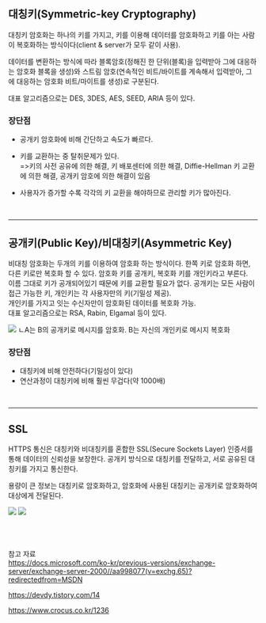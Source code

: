 ## 대칭키(Symmetric-key Cryptography)

대칭키 암호화는 하나의 키를 가지고, 키를 이용해 데이터를 암호화하고 키를 아는 사람이 복호화하는 방식이다(client & server가 모두 같이 사용).

데이터를 변환하는 방식에 따라 블록암호(정해진 한 단위(블록)을 입력받아 그에 대응하는 암호화 블록을 생성)와 스트림 암호(연속적인 비트/바이트를 계속해서 입력받아, 그에 대응하는 암호화 비트/마이트를 생성)로 구분된다.

대표 알고리즘으로는 DES, 3DES, AES, SEED, ARIA 등이 있다.

### 장단점

- 공개키 암호화에 비해 간단하고 속도가 빠르다.
- 키를 교환하는 중 탈취문제가 있다.  
  =>키의 사전 공유에 의한 해결, 키 배포센터에 의한 해결, Diffie-Hellman 키 교환에 의한 해결, 공개키 암호에 의한 해결이 있음

- 사용자가 증가할 수록 각각의 키 교환을 해야하므로 관리할 키가 많아진다.

<br/>

---

## 공개키(Public Key)/비대칭키(Asymmetric Key)

비대칭 암호화는 두개의 키를 이용하여 암호화 하는 방식이다. 한쪽 키로 암호화 하면, 다른 키로만 복호화 할 수 있다. 암호화 키를 공개키, 복호화 키를 개인키라고 부른다.  
이름 그대로 키가 공개되어있기 때문에 키를 교환할 필요가 없다. 공개키는 모든 사람이 접근 가능한 키, 개인키는 각 사용자만의 키(기밀성 제공).  
개인키를 가지고 잇는 수신자만이 암호화된 데이터를 복호화 가능.  
대표 알고리즘으로는 RSA, Rabin, Elgamal 등이 있다.

<img src="https://img1.daumcdn.net/thumb/R1280x0/?scode=mtistory2&fname=http%3A%2F%2Fcfile5.uf.tistory.com%2Fimage%2F9963233B5AD85BE917C881">   
ㄴA는 B의 공개키로 메시지를 암호화. B는 자신의 개인키로 메시지 복호화

### 장단점

- 대칭키에 비해 안전하다(기밀성이 있다)
- 연산과정이 대칭키에 비해 훨씬 무겁다(약 1000배)

<br/>

---

## SSL

HTTPS 통신은 대칭키와 비대칭키를 혼합한 SSL(Secure Sockets Layer) 인증서를 통해 데이터의 신뢰성을 보장한다. 공개키 방식으로 대칭키를 전달하고, 서로 공유된 대칭키를 가지고 통신한다.

용량이 큰 정보는 대칭키로 암호화하고, 암호화에 사용된 대칭키는 공개키로 암호화하여 대상에게 전달된다.

<img src="https://t1.daumcdn.net/cfile/tistory/99F0FA445C456BB809">
<img src="https://t1.daumcdn.net/cfile/tistory/993364345C457AED30">

<br/><br/><br/>
참고 자료  
https://docs.microsoft.com/ko-kr/previous-versions/exchange-server/exchange-server-2000//aa998077(v=exchg.65)?redirectedfrom=MSDN

https://devdy.tistory.com/14

https://www.crocus.co.kr/1236
